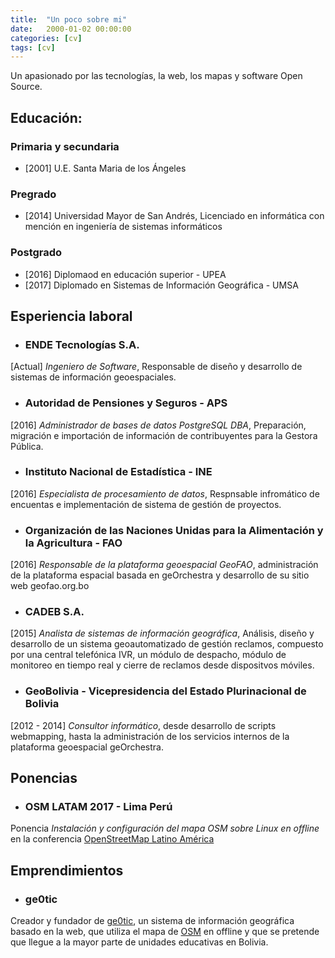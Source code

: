 ```yaml
---
title:  "Un poco sobre mi"
date:   2000-01-02 00:00:00
categories: [cv]
tags: [cv]
---
```



Un apasionado por las tecnologías, la web, los mapas y software Open Source.


## Educación:

### Primaria y secundaria

- [2001] U.E. Santa Maria de los Ángeles

### Pregrado

- [2014] Universidad Mayor de San Andrés, Licenciado en informática con mención en ingeniería de sistemas informáticos

### Postgrado

- [2016] Diplomaod en educación superior - UPEA
- [2017] Diplomado en Sistemas de Información Geográfica - UMSA


## Esperiencia laboral

- ### ENDE Tecnologías S.A.
[Actual] *Ingeniero de Software*, Responsable de diseño y desarrollo de sistemas de información geoespaciales.

- ### Autoridad de Pensiones y Seguros - APS
[2016] *Administrador de bases de datos PostgreSQL DBA*, Preparación, migración e importación de información de contribuyentes para la  Gestora Pública.

- ### Instituto Nacional de Estadística - INE
[2016] *Especialista de procesamiento de datos*, Respnsable infromático de encuentas e implementación de sistema de gestión de proyectos.

- ### Organización de las Naciones Unidas para la Alimentación y la Agricultura - FAO
[2016] *Responsable de la plataforma geoespacial GeoFAO*, administración de la plataforma espacial basada en geOrchestra y desarrollo de su sitio web geofao.org.bo

- ### CADEB S.A.
[2015] *Analista de sistemas de información geográfica*, Análisis, diseño y desarrollo de un sistema geoautomatizado de gestión reclamos, compuesto por una central telefónica IVR, un módulo de despacho, módulo de monitoreo en tiempo real y cierre de reclamos desde dispositvos móviles.

- ### GeoBolivia - Vicepresidencia del Estado Plurinacional de Bolivia
[2012 - 2014] *Consultor informático*, desde desarrollo de scripts webmapping, hasta la administración de los servicios internos de la plataforma geoespacial geOrchestra.


## Ponencias

- ### OSM LATAM 2017 - Lima Perú
Ponencia *Instalación y configuración del mapa OSM sobre Linux en offline* en la conferencia [OpenStreetMap Latino América][osm-latam]


## Emprendimientos

- ### ge0tic
Creador y fundador de [ge0tic][ge0tic], un sistema de información geográfica basado en la web, que utiliza el mapa de [OSM][osm] en offline y que se pretende que llegue a la mayor parte de unidades educativas en Bolivia.


[osm-latam]:   https://wiki.openstreetmap.org/wiki/ES:State_Of_The_Map_Latam_2017
[ge0tic]:      https://www.ge0tic.net
[osm]:         http://openstreetmap.org